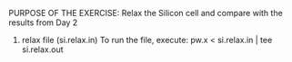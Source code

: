 PURPOSE OF THE EXERCISE:
Relax the Silicon cell and compare with the results from Day 2

1. relax file (si.relax.in)
To run the file, execute:
pw.x < si.relax.in | tee si.relax.out

